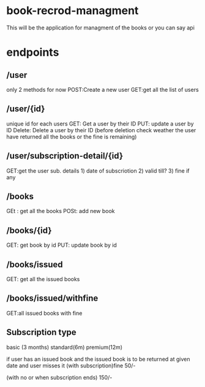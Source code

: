# book-recrod-managment

This will be the application for managment of the books or you can say api

# endpoints

## /user

only 2 methods for now
POST:Create a new user
GET:get all the list of users

## /user/{id}

unique id for each users
GET: Get a user by their ID
PUT: update a user by ID
Delete: Delete a user by their ID
(before deletion check weather the user have returned all the books or the fine is remaining)

## /user/subscription-detail/{id}

GET:get the user sub. details 1) date of subscriotion 2) valid till? 3) fine if any

## /books

GEt : get all the books
POSt: add new book

## /books/{id}

GET: get book by id
PUT: update book by id

## /books/issued

GET: get all the issued books

## /books/issued/withfine

GET:all issued books with fine

## Subscription type

basic (3 months)
standard(6m)
premium(12m)

if user has an issued book and the issued book is to be returned at given date and user misses it (with subscription)fine 50/-

(with no or when subscription ends) 150/-
